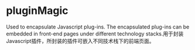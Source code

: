 # pluginMagic
Used to encapsulate Javascript plug-ins. The encapsulated plug-ins can be embedded in front-end pages under different technology stacks.用于封装Javascript插件，所封装的插件可嵌入不同技术栈下的前端页面。
